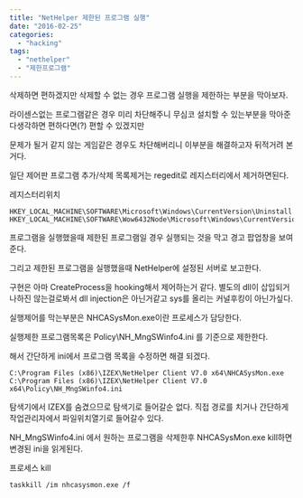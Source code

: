 ```yaml
---
title: "NetHelper 제한된 프로그램 실행"
date: "2016-02-25"
categories: 
  - "hacking"
tags: 
  - "nethelper"
  - "제한프로그램"
---
```


삭제하면 편하겠지만 삭제할 수 없는 경우 프로그램 실행을 제한하는 부분을 막아보자.

라이센스없는 프로그램같은 경우 미리 차단해주니 무심코 설치할 수 있는부분을 막아준다생각하면 편하다면(?) 편할 수 있겠지만

문제가 될거 같지 않는 게임같은 경우도 차단해버리니 이부분을 해결하고자 뒤적거려 본거다.

일단 제어판 프로그램 추가/삭제 목록제거는 regedit로 레지스터리에서 제거하면된다.

레지스터리위치

```
HKEY_LOCAL_MACHINE\SOFTWARE\Microsoft\Windows\CurrentVersion\Uninstall
HKEY_LOCAL_MACHINE\SOFTWARE\Wow6432Node\Microsoft\Windows\CurrentVersion\Uninstall
```

프로그램을 실행했을때 제한된 프로그램일 경우 실행되는 것을 막고 경고 팝업창을 보여준다.

그리고 제한된 프로그램을 실행했을때 NetHelper에 설정된 서버로 보고한다.

구현은 아마 CreateProcess을 hooking해서 제어하는거 같다. 별도의 dll이 삽입되거나하진 않는걸로봐서 dll injection은 아닌거같고 sys를 올리는 커널후킹이 아닌가싶다.

실행제어를 막는부분은 NHCASysMon.exe이란 프로세스가 담당한다.

실행제한 프로그램목록은 Policy\\NH\_MngSWinfo4.ini 를 기준으로 제한한다.

해서 간단하게 ini에서 프로그램 목록을 수정하면 해결 되겠다.

```
C:\Program Files (x86)\IZEX\NetHelper Client V7.0 x64\NHCASysMon.exe
C:\Program Files (x86)\IZEX\NetHelper Client V7.0 x64\Policy\NH_MngSWinfo4.ini
```

탐색기에서 IZEX를 숨겼으므로 탐색기로 들어갈순 없다. 직접 경로를 치거나 간단하게 작업관리자에서 파일위치열기로 들어갈수 있다.

NH\_MngSWinfo4.ini 에서 원하는 프로그램을 삭제한후 NHCASysMon.exe kill하면 변경된 ini을 읽게된다.

프로세스 kill

```
taskkill /im nhcasysmon.exe /f
```
